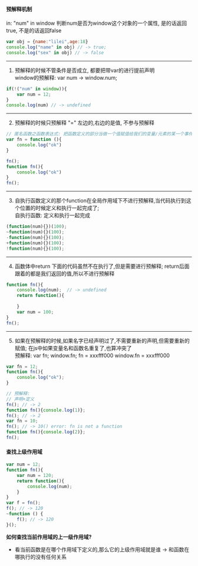 #### 预解释机制
in: "num" in window 判断num是否为window这个对象的一个属性, 是的话返回true, 不是的话返回false

```javascript
var obj = {name:"lilei",age:18}
console.log("name" in obj) // -> true;
console.log("sex" in obj) // -> false
```

---

1. 预解释的时候不管条件是否成立, 都要把带var的进行提前声明  
window的预解释:  var num -> window.num;

```javascript
if(!("num" in window)){
    var num = 12;
}
console.log(num) // -> undefined
```
---

2. 预解释的时候只预解释 "=" 左边的,右边的是值, 不参与预解释  

```javascript
// 匿名函数之函数表达式: 把函数定义的部分当做一个值赋值给我们的变量/元素的某一个事件
var fn = function (){
    console.log("ok")
}

fn();
function fn(){
    console.log("ok")
}
fn();
```

---

3. 自执行函数定义的那个function在全局作用域下不进行预解释,当代码执行到这个位置的时候定义和执行一起完成了;  
自执行函数: 定义和执行一起完成  

```javascript
(function(num){})(100);
~function(num){}(100);
-function(num){}(100);
+function(num){}(100);
!function(num){}(100);
```

---

4. 函数体中return 下面的代码虽然不在执行了,但是需要进行预解释; return后面跟着的都是我们返回的值,所以不进行预解释

```javascript
function fn(){
    console.log(num);  // -> undefined
    return function(){
        
    }
    var num = 100;
}
fn();
```

---

5. 如果在预解释的时候,如果名字已经声明过了,不需要重新的声明,但需要重新的赋值;
在js中如果变量名和函数名重复了,也算冲突了  
预解释: var fn; window.fn; fn = xxxfff000 window.fn = xxxfff000 


```javascript
var fn = 12;
function fn(){
    console.log("ok");
}

// 预解释: 
// 声明+定义
fn(); // -> 2
function fn(){console.log(1)};
fn(); // -> 2
var fn = 10;
fn(); // -> 10() error: fn is not a function
function fn(){console.log(2)};
fn();
```

#### 查找上级作用域

```javascript
var num = 12;
function fn(){
    var num = 120;
    return function(){
        console.log(num);
    }
}
var f = fn();
f(); // -> 120
~function () {
    f(); // -> 120
}();
```
**如何查找当前作用域的上一级作用域?**  
- 看当前函数是在哪个作用域下定义的,那么它的上级作用域就是谁 -> 和函数在哪执行的没有任何关系
